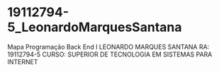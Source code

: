 # 19112794-5_LeonardoMarquesSantana
Mapa Programação Back End I
LEONARDO MARQUES SANTANA
RA: 19112794-5
CURSO: SUPERIOR DE TECNOLOGIA EM SISTEMAS PARA INTERNET
